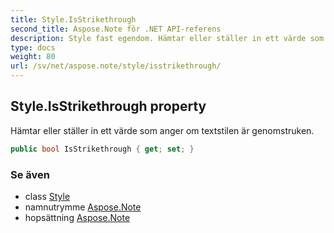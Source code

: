 ```yaml
---
title: Style.IsStrikethrough
second_title: Aspose.Note för .NET API-referens
description: Style fast egendom. Hämtar eller ställer in ett värde som anger om textstilen är genomstruken.
type: docs
weight: 80
url: /sv/net/aspose.note/style/isstrikethrough/
---
```

## Style.IsStrikethrough property

Hämtar eller ställer in ett värde som anger om textstilen är genomstruken.

```csharp
public bool IsStrikethrough { get; set; }
```

### Se även

* class [Style](../)
* namnutrymme [Aspose.Note](../../style/)
* hopsättning [Aspose.Note](../../../)


